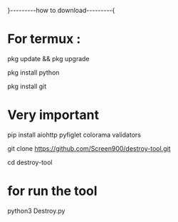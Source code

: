 }---------how to download---------{

# For termux :

pkg update && pkg upgrade

pkg install python

pkg install git

# Very important 
pip install aiohttp pyfiglet colorama validators

git clone https://github.com/Screen900/destroy-tool.git

cd destroy-tool

# for run the tool

python3 Destroy.py



